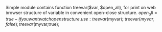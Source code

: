 Simple module contains  function treevar($var, $open_all),
for print on web browser structure of variable in convenient
open-close structure.
$open_all = true - if you want watch open structure.
use :
treevar($myvar);
treevar($myvar,false);
treevar($myvar,true);
